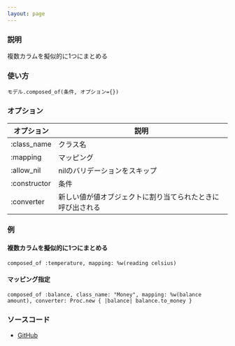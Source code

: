 ```yaml
---
layout: page
---
```


### 説明

複数カラムを擬似的に1つにまとめる

### 使い方

    モデル.composed_of(条件, オプション={})

### オプション

| オプション   | 説明                                                       |
| ------------ | ---------------------------------------------------------- |
| :class_name  | クラス名                                                   |
| :mapping     | マッピング                                                 |
| :allow_nil   | nilのバリデーションをスキップ                              |
| :constructor | 条件                                                       |
| :converter   | 新しい値が値オブジェクトに割り当てられたときに呼び出される |

### 例

#### 複数カラムを擬似的に1つにまとめる

    composed_of :temperature, mapping: %w(reading celsius)

#### マッピング指定

    composed_of :balance, class_name: "Money", mapping: %w(balance amount), converter: Proc.new { |balance| balance.to_money }

### ソースコード

- [GitHub](https://github.com/rails/rails/blob/984c3ef2775781d47efa9f541ce570daa2434a80/activerecord/lib/active_record/aggregations.rb#L222)
